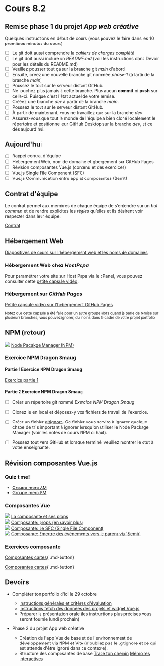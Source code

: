 # Cours 8.2

<!-- 
22 octobre

Remise de la planification et design du projet intégrateur
-->

<!-- 

Révision Composante Vue

https://tim-montmorency.com/timdoc/582-518MO/javascript/vue-js/composantes/  (vu au cours 6.2 mais en faire une révision rapido)

Révision exerice https://tim-montmorency.com/timdoc/582-518MO/exercices/vue-composante-cartes/ (déjà fait au cours 6.2, à confirmer...)

https://tim-montmorency.com/timdoc/582-518MO/exercices/sushis/ < à mettre à jour au besoin pour faire le lien entre composante et app ($emit)


Peut-être un ajout?

https://tim-montmorency.com/timdoc/582-518MO/exercices/jeu-defense/ < il faut que je fasse la solution avec composante (les instructions le sont mais je ne trouve plus la solution avec composante donc je dois checker ça)



/*********************************************************** */
Contenu à développer et ajouter: références $emit *ref* entre une app et les composantes. 
/*********************************************************** */

https://fr.vuejs.org/guide/components/events.html 
La  <a href="https://www.w3schools.com/vue/vue_emit.php">méthode intégrée `$emit`  qui permet de faire le lien entre une app et ses composantes.


/*********************************************************** */
Vue SCF: 
/*********************************************************** */
https://tim-montmorency.com/timdoc/582-518MO/javascript/vue-js/sfc/ > Repousser SFC à quand on va voir Vite... Car anyway faut le compiler...




/*********************************************************** */
Ils doivent bien connaitre les GESTION DES TABLEAUX pour mieux travailler avec les données Vue.js
/*********************************************************** */
https://www.w3schools.com/js/js_arrays.asp

Exemple 
https://youtu.be/mDnahxy80KY?si=BNPfyTG_7Z9rxz5k&t=316

PUSH

const newTodo = ref('')
const todos = ref([])
const adTodo = () => {
  todo.value.push({
    title: newTodo.value,
    completed: false,
    date: Date.now()
  })
}


EXEMPLE
https://chatgpt.com/g/g-p-6864330428ec8191b7dc8c66ae4dff79-marie/c/68db25da-85ec-8326-8974-ff1c12e3830d

INCLUDES
const needle = q.value.toLowerCase();
arr = arr.filter(a => a.name.toLowerCase().includes(needle));

SORT
 const by = sortBy.value;
  arr = [...arr].sort((a, b) => {
    if (by === 'time') return toMinutes(a.start) - toMinutes(b.start);
    if (by === 'pop') return b.popularity - a.popularity;
    return a.name.localeCompare(b.name, 'fr');
  });


/*********************************************************** */
Portfolio fetch json
/*********************************************************** */
aussi pour fetch attendre que l'app soit 

const appli = Vue.createApp({

    data() {
        return {
            message: "Chargement..."
        };
    },
    mounted() {
        console.log("L'app Vue a été créée et montée au DOM (mounted) !");

        this.message = "Vue a été chargé et montée au DOM (mounted) !";

        // C'est ici qu'on récupère (fetch) les données, qu'on manipule le DOM ou qu'on itinitialise des librairies
    },
    methods: {
        // ...
    }
});

const vm = appli.mount('.appli-vue');







/*********************************************************** */
Vue Pinia 
/*********************************************************** */

C'est un endroit où vous stockez des données qui doivent être **partagées entre plusieurs composants** Vue.
[Pinia](./vue/pinia.md)
-->


## Remise phase 1 du projet *App web créative*

Quelques instructions en début de cours (vous pouvez le faire dans les 10 premières minutes du cours)

- [ ] Le git doit aussi comprendre la *cahiers de charges complété*
- [ ] Le git doit aussi inclure un *README.md* (voir les instructions dans Devoir pour les détails du README.md)
- [ ] Veuillez pousser tout ça sur la branche git *main* d'abord
- [ ] Ensuite, créez une nouvelle branche git nommée *phase-1* (à lartir de la branche *main*)
- [ ] Poussez le tout sur le serveur distant GitHub.
- [ ] Ne touchez plus jamais à cette branche. Plus aucun **commit** ni **push** sur celle-ci. Puisque c'est l'état actuel de votre remise.
- [ ] Crééez une branche *dev* à partir de la branche *main*.
- [ ] Poussez le tout sur le serveur distant GitHub.
- [ ] À partir de maintenant, vous ne travaillez que sur la branche *dev*. 
- [ ] Assurez-vous que tout le monde de l'équipe a bien cloné localement le répertoire et positionne leur GitHub Desktop sur la branche *dev*, et ce dès aujourd'hui.

## Aujourd'hui

- [ ] Rappel contrat d'équipe
- [ ] Hébergement Web, nom de domaine et gbergement sur GitHub Pages
- [ ] Révision composantes Vue.js (contenu et des exercices)
- [ ] Vue.js Single File Component (SFC)
- [ ] Vue.js Communication entre app et composantes ($emit)

## Contrat d'équipe

Le contrat permet aux membres de chaque équipe de s’entendre sur un *but commun* et de rendre explicites les *règles* qu’elles et ils désirent voir respecter dans leur équipe.

[Contrat](./projets/appweb-creative/contrat-equipe.md)


## Hébergement Web

[Diapositives de cours sur l'hébergement web et les noms de domaines](https://cmontmorency365-my.sharepoint.com/:p:/g/personal/mariem_ouellet_cmontmorency_qc_ca/EWhOSUd3EyFPglOlWHZH9qcBD9bupObOPce8JKrzvq8eGA?e=HjX0z2)

### Hébergement Web chez *HostPapa*

Pour paramétrer votre site sur Host Papa via le cPanel, vous pouvez consulter cette <a href="https://cmontmorency365-my.sharepoint.com/:v:/g/personal/mariem_ouellet_cmontmorency_qc_ca/EZd7jM8DNIZHndllts3nA0cBtrrGG2NBLBOuO7svWXVjug?e=kT9gnu&nav=eyJyZWZlcnJhbEluZm8iOnsicmVmZXJyYWxBcHAiOiJTdHJlYW1XZWJBcHAiLCJyZWZlcnJhbFZpZXciOiJTaGFyZURpYWxvZy1MaW5rIiwicmVmZXJyYWxBcHBQbGF0Zm9ybSI6IldlYiIsInJlZmVycmFsTW9kZSI6InZpZXcifX0%3D" target="_blank" rel="noopener noreferrer">petite capsule vidéo</a>.

### Hébergement sur *GitHub Pages*

[Petite capsule vidéo sur l'hébergement GitHub Pages](https://cmontmorency365-my.sharepoint.com/:v:/r/personal/mariem_ouellet_cmontmorency_qc_ca/Documents/01_cours/Cours%20Optimisation%20-%20Web%203/02_contenu_de_cours/capsules/heberger-site-sur-github-pages.mov?csf=1&web=1&e=KOk8Hq&nav=eyJyZWZlcnJhbEluZm8iOnsicmVmZXJyYWxBcHAiOiJTdHJlYW1XZWJBcHAiLCJyZWZlcnJhbFZpZXciOiJTaGFyZURpYWxvZy1MaW5rIiwicmVmZXJyYWxBcHBQbGF0Zm9ybSI6IldlYiIsInJlZmVycmFsTW9kZSI6InZpZXcifX0%3D)

<small>Notez que cette capsule a été faite pour un autre groupe alors quand je parle de remise sur plusieurs branches, vous pouvez ignorer, du moins dans le cadre de votre projet portfolio</small>


## NPM (retour)

<div class="class-content-link">
  <img src="./assets/icon-npm.webp">
  <a href="https://tim-montmorency.com/timdoc/582-518MO/javascript/npm/">Node Pacakge Manager (NPM)</a>
</div>

### Exercice NPM Dragon Smaug

#### Partie 1 Exercice NPM Dragon Smaug

[Exercice partie 1](https://tim-montmorency.com/compendium/582-311-web3/exercices/dragon-smaug/)

#### Partie 2 Exercice NPM Dragon Smaug

- [ ] Créer un répertoire git nommé *Exercice NPM Dragon Smaug*
- [ ] Clonez le en local et déposez-y vos fichiers de travail de l'exercice.
- [ ] Créer un fichier [gitignore](https://tim-montmorency.com/timdoc/582-518MO/git/gitignore/). Ce fichier vous servira à ignorer quelque chsoe de tr`s important à ignorer lorsqu'on utiliser le Node Package Manager (voir les notes de cours NPM ci haut).
- [ ] Poussez tout vers GitHub et lorsque terminé, veuillez montrer le otut à votre enseignante.


## Révision composantes Vue.js

### Quiz time!

- [Groupe merc AM](https://app.wooclap.com/UKUUIJ)
- [Groupe merc PM](https://app.wooclap.com/)


### Composantes Vue

<div class="class-content-link">
  <img src="./vue/assets/logo-vue.svg">
  <a href="./vue/composante.html">La composante et ses props</a>
</div>

<div class="class-content-link">
  <img src="./vue/assets/logo-vue.svg">
  <a href="./vue/composante.html">Composante: props (en savoir plus)</a>
</div>

<div class="class-content-link">
  <img src="./vue/assets/logo-vue.svg">
  <a href="./vue/sfc.html">Composante: Le SFC (Single File Component)</a>
</div>

<div class="class-content-link">
  <img src="./vue/assets/logo-vue.svg">
  <a href="./vue/emit.html">Composante: Émettre des événements vers le parent via `$emit`</a>
</div>



### Exercices composante

[Composantes cartes](https://tim-montmorency.com/timdoc/582-518MO/exercices/vue-composante-cartes/){ .md-button} 
<!-- ➜ [Solution💡](https://codepen.io/tim-momo/pen/xxMJpYM) -->


[Composantes cartes](https://tim-montmorency.com/timdoc/582-518MO/exercices/sushis/){ .md-button}
<!-- ➜ [Solution instructions de base💡](https://cmontmorency365-my.sharepoint.com/:f:/g/personal/mariem_ouellet_cmontmorency_qc_ca/EhtC7SIixSJBgmnqcpJHT9YBYSnK6fqvDxzRhjI31Vgicg?e=XQAxwS) -->

<!-- ➜ [Solution instructions avec composante💡](https://cmontmorency365-my.sharepoint.com/:f:/g/personal/mariem_ouellet_cmontmorency_qc_ca/Es-siVfM7OtNjn7_Q3xCghsB7i4C1d4I94XjqnIMI0DTaA?e=Ai0gC1) -->

<!-- à mettre à jour au besoin pour faire le lien entre composante et app ($emit) -->

<!--
Peut-être un ajout?
https://tim-montmorency.com/timdoc/582-518MO/exercices/jeu-defense/ < il faut que je fasse la solution avec composante
-->


## Devoirs

- Compléter ton portfolio d'ici le 29 octobre
  - [Instructions générales et critères d'évaluation](./projets/portfolio.md)
  - [Instructions fetch des données des projets et widget Vue.js](./projets/portfolio-instructions-fecth-vue.md)
  - Préparer la présentation orale (les instructions plus précises vous seront fournie lundi prochain)

- Phase 2 du projet App web créative
  - Création de l'app Vue de base et de l'environnement de développement via NPM et Vite (n'oubliez pas le .gitignore et ce qui est attendu d'être ignoré dans ce contexte).
  - Structure des composantes de base [Trace ton chemin](https://tim-montmorency.com/compendium/582-511-web5/projets/appweb-creative/cahier_charges_chemin.html#42-architecture-des-composants) [Mémoires interactives](https://tim-montmorency.com/compendium/582-511-web5/projets/appweb-creative/cahier_charges_memoires.html#42-architecture-des-composants)


